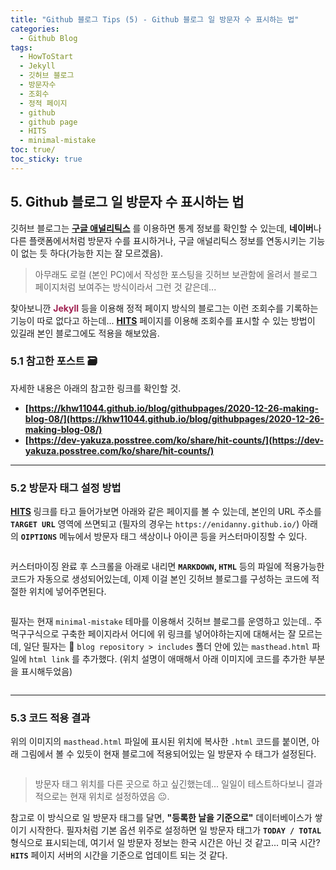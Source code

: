 ```yaml
---
title: "Github 블로그 Tips (5) - Github 블로그 일 방문자 수 표시하는 법"
categories:
  - Github Blog
tags:
  - HowToStart
  - Jekyll
  - 깃허브 블로그
  - 방문자수
  - 조회수
  - 정적 페이지
  - github
  - github page
  - HITS
  - minimal-mistake
toc: true/   
toc_sticky: true
---
```


## 5. Github 블로그 일 방문자 수 표시하는 법

깃허브 블로그는 **[구글 애널리틱스](https://analytics.google.com/)** 를 이용하면 통계 정보를 확인할 수 있는데, **네이버**나 다른 플랫폼에서처럼 방문자 수를 표시하거나, 구글 애널리틱스 정보를 연동시키는 기능이 없는 듯 하다(가능한 지는 잘 모르겠음). 

>아무래도 로컬 (본인 PC)에서 작성한 포스팅을 깃허브 보관함에 올려서 블로그 페이지처럼 보여주는 방식이라서 그런 것 같은데...

찾아보니깐 <span style="color:#A02050"><b>Jekyll</b></span> 등을 이용해 정적 페이지 방식의 블로그는 이런 조회수를 기록하는 기능이 따로 없다고 하는데... **[HITS](https://hits.seeyoufarm.com/)** 페이지를 이용해 조회수를 표시할 수 있는 방법이 있길래 본인 블로그에도 적용을 해보았음.

### 5.1 참고한 포스트 🗃️

자세한 내용은 아래의 참고한 링크를 확인할 것.

* **[https://khw11044.github.io/blog/githubpages/2020-12-26-making-blog-08/](https://khw11044.github.io/blog/githubpages/2020-12-26-making-blog-08/)**
* **[https://dev-yakuza.posstree.com/ko/share/hit-counts/](https://dev-yakuza.posstree.com/ko/share/hit-counts/)**

---

### 5.2 방문자 태그 설정 방법

**[HITS](https://hits.seeyoufarm.com/)** 링크를 타고 들어가보면 아래와 같은 페이지를 볼 수 있는데, 본인의 URL 주소를 **`TARGET URL`** 영역에 쓰면되고 (필자의 경우는 `https://enidanny.github.io/`) 아래의 **`OIPTIONS`** 메뉴에서 방문자 태그 색상이나 아이콘 등을 커스터마이징할 수 있다.

<figure style="width: 95%" class="align-center">
  <img src="{{ site.url }}{{ site.baseurl }}/assets/images/github-visit-fig1.png" alt="">
</figure>

커스터마이징 완료 후 스크롤을 아래로 내리면 **`MARKDOWN`, `HTML`** 등의 파일에 적용가능한 코드가 자동으로 생성되어있는데, 이제 이걸 본인 깃허브 블로그를 구성하는 코드에 적절한 위치에 넣어주면된다.

<figure style="width: 95%" class="align-center">
  <img src="{{ site.url }}{{ site.baseurl }}/assets/images/github-visit-fig2.png" alt="">
</figure>

필자는 현재 `minimal-mistake` 테마를 이용해서 깃허브 블로그를 운영하고 있는데.. 주먹구구식으로 구축한 페이지라서 어디에 위 링크를 넣어야하는지에 대해서는 잘 모르는데, 일단 필자는 📁 `blog repository > includes` 폴더 안에 있는 `masthead.html` 파일에 `html link` 를 추가했다. (위치 설명이 애매해서 아래 이미지에 코드를 추가한 부분을 표시해두었음)

<figure style="width: 95%" class="align-center">
  <img src="{{ site.url }}{{ site.baseurl }}/assets/images/github-visit-fig3.png" alt="">
</figure>

---

### 5.3 코드 적용 결과

위의 이미지의 `masthead.html` 파일에 표시된 위치에 복사한 `.html` 코드를 붙이면, 아래 그림에서 볼 수 있듯이 현재 블로그에 적용되어있는 일 방문자 수 태그가 설정된다.

<figure style="width: 95%" class="align-center">
  <img src="{{ site.url }}{{ site.baseurl }}/assets/images/github-visit-fig4.png" alt="">
</figure>

>방문자 태그 위치를 다른 곳으로 하고 싶긴했는데... 일일이 테스트하다보니 결과적으로는 현재 위치로 설정하였음 😐.

참고로 이 방식으로 일 방문자 태그를 달면, **"등록한 날을 기준으로"** 데이터베이스가 쌓이기 시작한다. 필자처럼 기본 옵션 위주로 설정하면 일 방문자 태그가 **`TODAY / TOTAL`** 형식으로 표시되는데, 여기서 일 방문자 정보는 한국 시간은 아닌 것 같고... 미국 시간? **`HITS`** 페이지 서버의 시간을 기준으로 업데이트 되는 것 같다.
